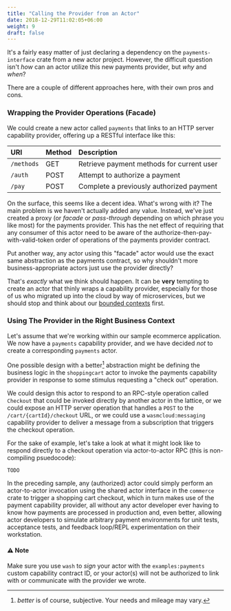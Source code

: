 ```yaml
---
title: "Calling the Provider from an Actor"
date: 2018-12-29T11:02:05+06:00
weight: 9
draft: false
---
```


It's a fairly easy matter of just declaring a dependency on the `payments-interface` crate from a new actor project. However, the difficult question isn't _how_ can an actor utilize this new payments provider, but _why_ and _when_?

There are a couple of different approaches here, with their own pros and cons.

### Wrapping the Provider Operations (Facade)

We could create a new actor called `payments` that links to an HTTP server capability provider, offering up a RESTful interface like this:

| URI | Method | Description |
| :--- | :--- | :--- |
| `/methods` | GET | Retrieve payment methods for current user |
| `/auth` | POST | Attempt to authorize a payment |
| `/pay` | POST | Complete a previously authorized payment |

On the surface, this seems like a decent idea. What's wrong with it? The main problem is we haven't actually added any value. Instead, we've just created a proxy (or _facade_ or _pass-through_ depending on which phrase you like most) for the payments provider. This has the net effect of requiring that any consumer of this actor need to be aware of the authorize-then-pay-with-valid-token order of operations of the payments provider contract.

Put another way, any actor using this "facade" actor would use the exact same abstraction as the payments contract, so why shouldn't more business-appropriate actors just use the provider directly?

That's _exactly_ what we think should happen. It can be **very** tempting to create an actor that thinly wraps a capability provider, especially for those of us who migrated up into the cloud by way of microservices, but we should stop and think about our [bounded contexts](https://martinfowler.com/bliki/BoundedContext.html) first.

### Using The Provider in the Right Business Context

Let's assume that we're working within our sample ecommerce application. We now have a `payments` capability provider, and we have decided _not_ to create a corresponding `payments` actor.

One possible design with a better[^1] abstraction might be defining the business logic in the `shoppingcart` actor to invoke the payments capability provider in response to some stimulus requesting a "check out" operation.

We could design this actor to respond to an RPC-style operation called `Checkout` that could be invoked directly by another actor in the lattice, or we could expose an HTTP server operation that handles a `POST` to the `/cart/{cartId}/checkout` URL, or we could use a `wasmcloud:messaging` capability provider to deliver a message from a subscription that triggers the checkout operation.

For the sake of example, let's take a look at what it might look like to respond directly to a checkout operation via actor-to-actor RPC (this is non-compiling psuedocode):

```rust
TODO
```

In the preceding sample, any (authorized) actor could simply perform an actor-to-actor invocation using the shared actor interface in the `commerce` crate to trigger a shopping cart checkout, which in turn makes use of the payment capability provider, all without any actor developer ever having to know how payments are processed in production and, even better, allowing actor developers to simulate arbitrary payment environments for unit tests, acceptance tests, and feedback loop/REPL experimentation on their workstation.

#### ⚠️  Note
Make sure you use `wash` to _sign_ your actor with the `examples:payments` custom capability contract ID, or your actor(s) will not be authorized to link with or communicate with the provider we wrote.

[^1]: _better_ is of course, subjective. Your needs and mileage may vary.
